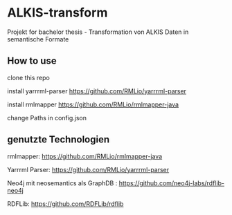 # ALKIS-transform
Projekt for bachelor thesis - Transformation von ALKIS Daten in semantische Formate 

## How to use 
clone this repo 

install yarrrml-parser https://github.com/RMLio/yarrrml-parser

install rmlmapper https://github.com/RMLio/rmlmapper-java 

change Paths in config.json 


## genutzte Technologien

rmlmapper: https://github.com/RMLio/rmlmapper-java 

Yarrrml Parser: https://github.com/RMLio/yarrrml-parser

Neo4j mit neosemantics als GraphDB : https://github.com/neo4j-labs/rdflib-neo4j 

RDFLib: https://github.com/RDFLib/rdflib

